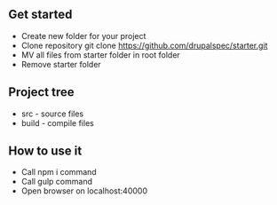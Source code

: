 ## Get started
* Create new folder for your project
* Clone repository git clone https://github.com/drupalspec/starter.git
* MV all files from starter folder in root folder
* Remove starter folder

## Project tree
* src - source files
* build - compile files

## How to use it
* Call npm i command
* Call gulp command
* Open browser on localhost:40000


